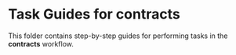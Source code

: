 # Task Guides for contracts
This folder contains step-by-step guides for performing tasks in the **contracts** workflow.
